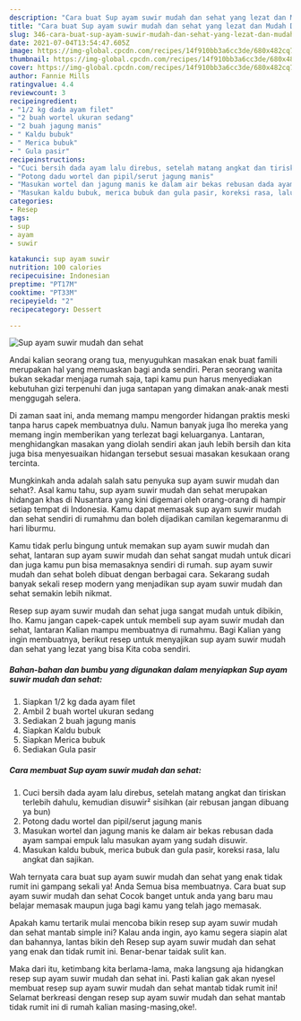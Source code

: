 ```yaml
---
description: "Cara buat Sup ayam suwir mudah dan sehat yang lezat dan Mudah Dibuat"
title: "Cara buat Sup ayam suwir mudah dan sehat yang lezat dan Mudah Dibuat"
slug: 346-cara-buat-sup-ayam-suwir-mudah-dan-sehat-yang-lezat-dan-mudah-dibuat
date: 2021-07-04T13:54:47.605Z
image: https://img-global.cpcdn.com/recipes/14f910bb3a6cc3de/680x482cq70/sup-ayam-suwir-mudah-dan-sehat-foto-resep-utama.jpg
thumbnail: https://img-global.cpcdn.com/recipes/14f910bb3a6cc3de/680x482cq70/sup-ayam-suwir-mudah-dan-sehat-foto-resep-utama.jpg
cover: https://img-global.cpcdn.com/recipes/14f910bb3a6cc3de/680x482cq70/sup-ayam-suwir-mudah-dan-sehat-foto-resep-utama.jpg
author: Fannie Mills
ratingvalue: 4.4
reviewcount: 3
recipeingredient:
- "1/2 kg dada ayam filet"
- "2 buah wortel ukuran sedang"
- "2 buah jagung manis"
- " Kaldu bubuk"
- " Merica bubuk"
- " Gula pasir"
recipeinstructions:
- "Cuci bersih dada ayam lalu direbus, setelah matang angkat dan tiriskan terlebih dahulu, kemudian disuwir² sisihkan (air rebusan jangan dibuang ya bun)"
- "Potong dadu wortel dan pipil/serut jagung manis"
- "Masukan wortel dan jagung manis ke dalam air bekas rebusan dada ayam sampai empuk lalu masukan ayam yang sudah disuwir."
- "Masukan kaldu bubuk, merica bubuk dan gula pasir, koreksi rasa, lalu angkat dan sajikan."
categories:
- Resep
tags:
- sup
- ayam
- suwir

katakunci: sup ayam suwir 
nutrition: 100 calories
recipecuisine: Indonesian
preptime: "PT17M"
cooktime: "PT33M"
recipeyield: "2"
recipecategory: Dessert

---
```



![Sup ayam suwir mudah dan sehat](https://img-global.cpcdn.com/recipes/14f910bb3a6cc3de/680x482cq70/sup-ayam-suwir-mudah-dan-sehat-foto-resep-utama.jpg)

Andai kalian seorang orang tua, menyuguhkan masakan enak buat famili merupakan hal yang memuaskan bagi anda sendiri. Peran seorang  wanita bukan sekadar menjaga rumah saja, tapi kamu pun harus menyediakan kebutuhan gizi terpenuhi dan juga santapan yang dimakan anak-anak mesti menggugah selera.

Di zaman  saat ini, anda memang mampu mengorder hidangan praktis meski tanpa harus capek membuatnya dulu. Namun banyak juga lho mereka yang memang ingin memberikan yang terlezat bagi keluarganya. Lantaran, menghidangkan masakan yang diolah sendiri akan jauh lebih bersih dan kita juga bisa menyesuaikan hidangan tersebut sesuai masakan kesukaan orang tercinta. 



Mungkinkah anda adalah salah satu penyuka sup ayam suwir mudah dan sehat?. Asal kamu tahu, sup ayam suwir mudah dan sehat merupakan hidangan khas di Nusantara yang kini digemari oleh orang-orang di hampir setiap tempat di Indonesia. Kamu dapat memasak sup ayam suwir mudah dan sehat sendiri di rumahmu dan boleh dijadikan camilan kegemaranmu di hari liburmu.

Kamu tidak perlu bingung untuk memakan sup ayam suwir mudah dan sehat, lantaran sup ayam suwir mudah dan sehat sangat mudah untuk dicari dan juga kamu pun bisa memasaknya sendiri di rumah. sup ayam suwir mudah dan sehat boleh dibuat dengan berbagai cara. Sekarang sudah banyak sekali resep modern yang menjadikan sup ayam suwir mudah dan sehat semakin lebih nikmat.

Resep sup ayam suwir mudah dan sehat juga sangat mudah untuk dibikin, lho. Kamu jangan capek-capek untuk membeli sup ayam suwir mudah dan sehat, lantaran Kalian mampu membuatnya di rumahmu. Bagi Kalian yang ingin membuatnya, berikut resep untuk menyajikan sup ayam suwir mudah dan sehat yang lezat yang bisa Kita coba sendiri.

<!--inarticleads1-->

##### Bahan-bahan dan bumbu yang digunakan dalam menyiapkan Sup ayam suwir mudah dan sehat:

1. Siapkan 1/2 kg dada ayam filet
1. Ambil 2 buah wortel ukuran sedang
1. Sediakan 2 buah jagung manis
1. Siapkan  Kaldu bubuk
1. Siapkan  Merica bubuk
1. Sediakan  Gula pasir




<!--inarticleads2-->

##### Cara membuat Sup ayam suwir mudah dan sehat:

1. Cuci bersih dada ayam lalu direbus, setelah matang angkat dan tiriskan terlebih dahulu, kemudian disuwir² sisihkan (air rebusan jangan dibuang ya bun)
1. Potong dadu wortel dan pipil/serut jagung manis
1. Masukan wortel dan jagung manis ke dalam air bekas rebusan dada ayam sampai empuk lalu masukan ayam yang sudah disuwir.
1. Masukan kaldu bubuk, merica bubuk dan gula pasir, koreksi rasa, lalu angkat dan sajikan.




Wah ternyata cara buat sup ayam suwir mudah dan sehat yang enak tidak rumit ini gampang sekali ya! Anda Semua bisa membuatnya. Cara buat sup ayam suwir mudah dan sehat Cocok banget untuk anda yang baru mau belajar memasak maupun juga bagi kamu yang telah jago memasak.

Apakah kamu tertarik mulai mencoba bikin resep sup ayam suwir mudah dan sehat mantab simple ini? Kalau anda ingin, ayo kamu segera siapin alat dan bahannya, lantas bikin deh Resep sup ayam suwir mudah dan sehat yang enak dan tidak rumit ini. Benar-benar taidak sulit kan. 

Maka dari itu, ketimbang kita berlama-lama, maka langsung aja hidangkan resep sup ayam suwir mudah dan sehat ini. Pasti kalian gak akan nyesel membuat resep sup ayam suwir mudah dan sehat mantab tidak rumit ini! Selamat berkreasi dengan resep sup ayam suwir mudah dan sehat mantab tidak rumit ini di rumah kalian masing-masing,oke!.

